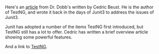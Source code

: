 [title: TestNG - more powerful than JUnit]: /
[path: /2012/04/13/testng-more-powerful-than-junit/]: /
[date: 2012-04-13]: /

Here's an <a href="http://www.drdobbs.com/article/print?articleId=232600389&amp;siteSectionName=testing">article</a> from Dr. Dobb's written by Cedric Beust. He is the author of TestNG, and wrote it back in the days of Junit3 to address the issues of Junit3.

Junit has adopted a number of the items TestNG first introduced, but TestNG still has a lot to offer. Cedric has written a brief overview article showing some powerful features.

And a link to <a href="testng.org">TestNG</a>.
